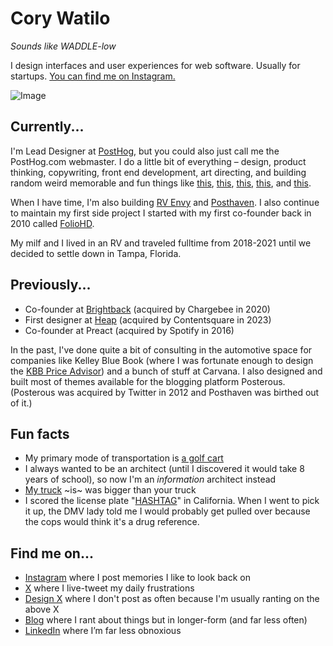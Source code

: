 # Cory Watilo
_Sounds like WADDLE-low_

I design interfaces and user experiences for web software. Usually for startups. [You can find me on Instagram.](https://instagram.com/watilo)

![Image](https://github.com/user-attachments/assets/aed13596-5fe5-479e-8ebe-57bf65b43683)

## Currently...

I'm Lead Designer at [PostHog](https://posthog.com "Link: https://posthog.com"), but you could also just call me the PostHog.com webmaster. I do a little bit of everything – design, product thinking, copywriting, front end development, art directing, and building random weird memorable and fun things like [this](https://posthog.com/sales), [this](https://posthog.com/privacy), [this](https://posthog.com/dpa), [this](https://twitter.com/theo/status/1837227727189069999), and [this](https://posthog.com/careers).

When I have time, I'm also building [RV Envy](https://rvenvy.com) and [Posthaven](https://posthaven.com). I also continue to maintain my first side project I started with my first co-founder back in 2010 called [FolioHD](https://foliohd.com).

My milf and I lived in an RV and traveled fulltime from 2018-2021 until we decided to settle down in Tampa, Florida.

## Previously...

- Co-founder at [Brightback](https://brightback.com "Link: https://brightback.com") (acquired by Chargebee in 2020)
- First designer at [Heap](https://heap.io) (acquired by Contentsquare in 2023)
- Co-founder at Preact (acquired by Spotify in 2016)

In the past, I've done quite a bit of consulting in the automotive space for companies like Kelley Blue Book (where I was fortunate enough to design the [KBB Price Advisor](https://watilo.foliohd.com/kelley-blue-book)) and a bunch of stuff at Carvana. I also designed and built most of themes available for the blogging platform Posterous. (Posterous was acquired by Twitter in 2012 and Posthaven was birthed out of it.)

## Fun facts

- My primary mode of transportation is [a golf cart](https://www.instagram.com/p/CfmYzaZOlxL/)
- I always wanted to be an architect (until I discovered it would take 8 years of school), so now I'm an _information_ architect instead
- [My truck](https://www.instagram.com/p/CDT6xezFsoF) ~is~ was bigger than your truck
- I scored the license plate "[HASHTAG](https://www.instagram.com/p/5oGdUpk4fK/)" in California. When I went to pick it up, the DMV lady told me I would probably get pulled over because the cops would think it's a drug reference.

## Find me on...

- [Instagram](https://instagram.com/watilo) where I post memories I like to look back on
- [X](https://twitter.com/watilo) where I live-tweet my daily frustrations
- [Design X](https://twitter.com/ninepixelgrid) where I don't post as often because I'm usually ranting on the above X
- [Blog](https://watilo.com) where I rant about things but in longer-form (and far less often)
- [LinkedIn](https://linkedin.com/in/corywatilo) where I’m far less obnoxious
